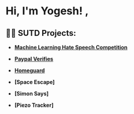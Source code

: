 <h1>Hi, I'm Yogesh! <a href="https://www.linkedin.com/in/yogesh-shelgaonkar/"></a>, </h1>

<h2>👨‍💻 SUTD Projects:</h2>

- <b>[Machine Learning Hate Speech Competition](https://github.com/yogeshshelgaonkar/SUTD-Hate-Speech-Machine-Learning-Competition)</b>

- <b>[Paypal Verifies](https://github.com/yogeshshelgaonkar/Paypal-Verifies) </b>

- <b>[Homeguard](https://github.com/yogeshshelgaonkar/Homeguard)</b>

- <b>[Space Escape]</b>

- <b>[Simon Says]</b>

- <b>[Piezo Tracker]</b>




